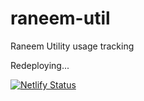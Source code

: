 # raneem-util
 Raneem Utility usage tracking
 
 Redeploying...

[![Netlify Status](https://api.netlify.com/api/v1/badges/c77310fa-a088-4bea-a0ea-683cb326680f/deploy-status)](https://app.netlify.com/sites/nc-raneemutil/deploys)
